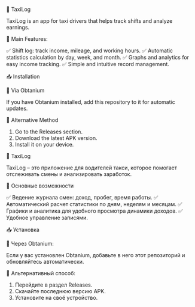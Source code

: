 🚖 TaxiLog

TaxiLog is an app for taxi drivers that helps track shifts and analyze earnings.

📌 Main Features:

✅ Shift log: track income, mileage, and working hours.
✅ Automatic statistics calculation by day, week, and month.
✅ Graphs and analytics for easy income tracking.
✅ Simple and intuitive record management.

📥 Installation

🔹 Via Obtanium

If you have Obtanium installed, add this repository to it for automatic updates.

🔹 Alternative Method

1. Go to the Releases section.
2. Download the latest APK version.
3. Install it on your device.


🚖 TaxiLog

TaxiLog – это приложение для водителей такси, которое помогает отслеживать смены и анализировать заработок.

📌 Основные возможности

✅ Ведение журнала смен: доход, пробег, время работы.
✅ Автоматический расчет статистики по дням, неделям и месяцам.
✅ Графики и аналитика для удобного просмотра динамики доходов.
✅ Удобное управление записями.

📥 Установка

🔹 Через Obtanium:

Если у вас установлен Obtanium, добавьте в него этот репозиторий и обновляйтесь автоматически.

🔹 Альтернативный способ:

1. Перейдите в раздел Releases.
2. Скачайте последнюю версию APK.
3. Установите на своё устройство.
